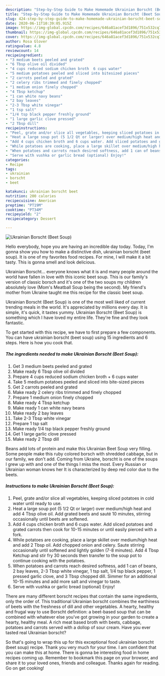 ```yaml
---
description: "Step-by-Step Guide to Make Homemade Ukrainian Borscht (Beet Soup)"
title: "Step-by-Step Guide to Make Homemade Ukrainian Borscht (Beet Soup)"
slug: 424-step-by-step-guide-to-make-homemade-ukrainian-borscht-beet-soup
date: 2020-06-11T10:39:05.915Z
image: https://img-global.cpcdn.com/recipes/646a81acef3d1896/751x532cq70/ukrainian-borscht-beet-soup-recipe-main-photo.jpg
thumbnail: https://img-global.cpcdn.com/recipes/646a81acef3d1896/751x532cq70/ukrainian-borscht-beet-soup-recipe-main-photo.jpg
cover: https://img-global.cpcdn.com/recipes/646a81acef3d1896/751x532cq70/ukrainian-borscht-beet-soup-recipe-main-photo.jpg
author: Rosa Glover
ratingvalue: 4.8
reviewcount: 14
recipeingredient:
- "3 medium beets peeled and grated"
- "6 Tbsp olive oil divided"
- "4 cups reduced sodium chicken broth  6 cups water"
- "5 medium potatoes peeled and sliced into bitesized pieces"
- "2 carrots peeled and grated"
- "2 celery ribs trimmed and finely chopped"
- "1 medium onion finely chopped"
- "4 Tbsp ketchup"
- "1 can white navy beans"
- "2 bay leaves"
- "2-3 Tbsp white vinegar"
- "1 tsp salt"
- "1/4 tsp black pepper freshly ground"
- "1 large garlic clove pressed"
- "2 Tbsp dill"
recipeinstructions:
- "Peel, grate and/or slice all vegetables, keeping sliced potatoes in cold water until ready to use."
- "Heat a large soup pot (5 1/2 Qt or larger) over medium/high heat and add 4 Tbsp olive oil. Add grated beets and sauté 10 minutes, stirring occasionally until beets are softened."
- "Add 4 cups chicken broth and 6 cups water. Add sliced potatoes and grated carrots then cook for 10-15 minutes or until easily pierced with a fork."
- "While potatoes are cooking, place a large skillet over medium/high heat and add 2 Tbsp oil. Add chopped onion and celery. Saute stirring occasionally until softened and lightly golden (7-8 minutes). Add 4 Tbsp Ketchup and stir fry 30 seconds then transfer to the soup pot to continue cooking with the potatoes."
- "When potatoes and carrots reach desired softness, add 1 can of beans, 2 bay leaves, 2-3 Tbsp white vinegar, 1 tsp salt, 1/4 tsp black pepper, 1 pressed garlic clove, and 3 Tbsp chopped dill. Simmer for an additional 10-15 minutes and add more salt and vinegar to taste."
- "Serve with vushka or garlic bread (optional) Enjoy!"
categories:
- Recipe
tags:
- ukrainian
- borscht
- beet

katakunci: ukrainian borscht beet 
nutrition: 200 calories
recipecuisine: American
preptime: "PT19M"
cooktime: "PT34M"
recipeyield: "2"
recipecategory: Dessert

---
```



![Ukrainian Borscht (Beet Soup)](https://img-global.cpcdn.com/recipes/646a81acef3d1896/751x532cq70/ukrainian-borscht-beet-soup-recipe-main-photo.jpg)

Hello everybody, hope you are having an incredible day today. Today, I'm gonna show you how to make a distinctive dish, ukrainian borscht (beet soup). It is one of my favorites food recipes. For mine, I will make it a bit tasty. This is gonna smell and look delicious.

Ukrainian Borscht… everyone knows what it is and many people around the world have fallen in love with this iconic beet soup. This is our family&#39;s version of classic borsch and it&#39;s one of the two soups my children absolutely love (Mom&#39;s Meatball Soup being the second). My friend&#39;s mother from Ukraine taught me this recipe for the classic beet soup.

Ukrainian Borscht (Beet Soup) is one of the most well liked of current trending meals in the world. It's appreciated by millions every day. It is simple, it's quick, it tastes yummy. Ukrainian Borscht (Beet Soup) is something which I have loved my entire life. They're fine and they look fantastic.


To get started with this recipe, we have to first prepare a few components. You can have ukrainian borscht (beet soup) using 15 ingredients and 6 steps. Here is how you cook that.

<!--inarticleads1-->

##### The ingredients needed to make Ukrainian Borscht (Beet Soup):

1. Get 3 medium beets peeled and grated
1. Make ready 6 Tbsp olive oil divided
1. Prepare 4 cups reduced sodium chicken broth + 6 cups water
1. Take 5 medium potatoes peeled and sliced into bite-sized pieces
1. Get 2 carrots peeled and grated
1. Make ready 2 celery ribs trimmed and finely chopped
1. Prepare 1 medium onion finely chopped
1. Make ready 4 Tbsp ketchup
1. Make ready 1 can white navy beans
1. Make ready 2 bay leaves
1. Take 2-3 Tbsp white vinegar
1. Prepare 1 tsp salt
1. Make ready 1/4 tsp black pepper freshly ground
1. Get 1 large garlic clove pressed
1. Make ready 2 Tbsp dill


Beans add lots of protein and make this Ukrainian Beet Soup very filling. Some people make this ruby colored borsch with shredded cabbage, but in our family, we don&#39;t add. Coming from Ukraine, borscht is one of the soups I grew up with and one of the things I miss the most. Every Russian or Ukrainian woman knows her It is characterized by deep red color due to the beets. 

<!--inarticleads2-->

##### Instructions to make Ukrainian Borscht (Beet Soup):

1. Peel, grate and/or slice all vegetables, keeping sliced potatoes in cold water until ready to use.
1. Heat a large soup pot (5 1/2 Qt or larger) over medium/high heat and add 4 Tbsp olive oil. Add grated beets and sauté 10 minutes, stirring occasionally until beets are softened.
1. Add 4 cups chicken broth and 6 cups water. Add sliced potatoes and grated carrots then cook for 10-15 minutes or until easily pierced with a fork.
1. While potatoes are cooking, place a large skillet over medium/high heat and add 2 Tbsp oil. Add chopped onion and celery. Saute stirring occasionally until softened and lightly golden (7-8 minutes). Add 4 Tbsp Ketchup and stir fry 30 seconds then transfer to the soup pot to continue cooking with the potatoes.
1. When potatoes and carrots reach desired softness, add 1 can of beans, 2 bay leaves, 2-3 Tbsp white vinegar, 1 tsp salt, 1/4 tsp black pepper, 1 pressed garlic clove, and 3 Tbsp chopped dill. Simmer for an additional 10-15 minutes and add more salt and vinegar to taste.
1. Serve with vushka or garlic bread (optional) Enjoy!


There are many different borscht recipes that contain the same ingredients, only the order of. This traditional Ukrainian borscht combines the earthiness of beets with the freshness of dill and other vegetables. A hearty, healthy and frugal way to use Borscht definition: a beet-based soup that can be combined with whatever else you&#39;ve got growing in your garden to create a hearty, healthy meal. A rich meat based broth with beets, cabbage, potatoes and carrots served with a dollop of sour cream. Have you ever tasted real Ukrainian borscht? 

So that's going to wrap this up for this exceptional food ukrainian borscht (beet soup) recipe. Thank you very much for your time. I am confident that you can make this at home. There is gonna be interesting food in home recipes coming up. Remember to bookmark this page on your browser, and share it to your loved ones, friends and colleague. Thanks again for reading. Go on get cooking!
